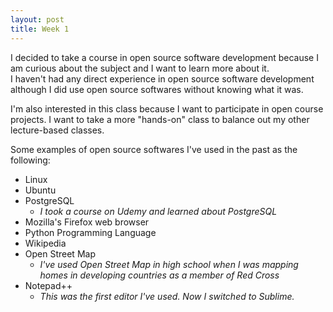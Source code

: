 ```yaml
---
layout: post
title: Week 1
---
```



I decided to take a course in open source software development because I am curious about the subject and I want to learn more about it.  
I haven't had any direct experience in open source software development although I did use open source softwares without knowing what it was.

I'm also interested in this class because I want to participate in open course projects.  I want to take a more "hands-on" class to balance out my other lecture-based classes. 

Some examples of open source softwares I've used in the past as the following:
* Linux
* Ubuntu
* PostgreSQL
  * _I took a course on Udemy and learned about PostgreSQL_
* Mozilla's Firefox web browser
* Python Programming Language
* Wikipedia
* Open Street Map 
  * _I've used Open Street Map in high school when I was mapping homes in developing countries as a member of Red Cross_
* Notepad++
  * _This was the first editor I've used. Now I switched to Sublime._


